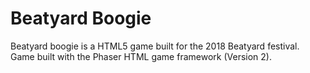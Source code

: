 # Beatyard Boogie

Beatyard boogie is a HTML5 game built for the 2018 Beatyard festival.
Game built with the Phaser HTML game framework (Version 2).
